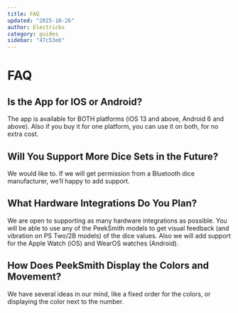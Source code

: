 ```yaml
---
title: FAQ
updated: "2025-10-26"
author: Electricks
category: guides
sidebar: "47c53eb"
---
```


# FAQ

## Is the App for IOS or Android?

The app is available for BOTH platforms (iOS 13 and above, Android 6 and above). Also if you buy it for one platform, you can use it on both, for no extra cost.

## Will You Support More Dice Sets in the Future?

We would like to. If we will get permission from a Bluetooth dice manufacturer, we’ll happy to add support.

## What Hardware Integrations Do You Plan?

We are open to supporting as many hardware integrations as possible. You will be able to use any of the PeekSmith models to get visual feedback (and vibration on PS Two/2B models) of the dice values. Also we will add support for the Apple Watch (iOS) and WearOS watches (Android).

## How Does PeekSmith Display the Colors and Movement?

We have several ideas in our mind, like a fixed order for the colors, or displaying the color next to the number.